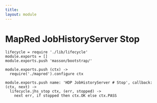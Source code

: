 ```yaml
---
title: 
layout: module
---
```


# MapRed JobHistoryServer Stop

    lifecycle = require './lib/lifecycle'
    module.exports = []
    module.exports.push 'masson/bootstrap/'

    module.exports.push (ctx) ->
      require('./mapred').configure ctx

    module.exports.push name: 'HDP JobHistoryServer # Stop', callback: (ctx, next) ->
      lifecycle.jhs_stop ctx, (err, stopped) ->
        next err, if stopped then ctx.OK else ctx.PASS
